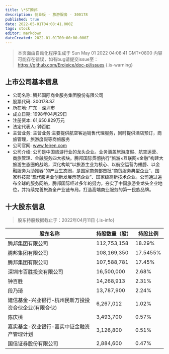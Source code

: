 ```yaml
---
title: \*ST腾邦
description: 创业板 - 旅游服务 - 300178
published: true
date: 2022-05-01T04:08:41.000Z
tags: stock
editor: markdown
dateCreated: 2022-01-01T00:00:00.000Z
---
```


> 本页面由自动化程序生成于 Sun May 01 2022 04:08:41 GMT+0800
> 内容可能存在错误，如有bug请提交issue至：https://github.com/Eroleice/doc-pi/issues
{.is-warning}

## 上市公司基本信息
- 公司名称: 腾邦国际商业服务集团股份有限公司
- 股票代码: 300178.SZ
- 所在地: 广东 - 深圳市
- 成立日期: 1998年04月29日
- 注册资本: 61,650.829万元
- 法定代表人: 钟百胜
- 主营业务: 主营业务:主要提供航空客运销售代理服务，同时提供酒店预订，商旅管理，旅游度假等商旅服务
- 公司官网: www.feiren.com
- 公司介绍: 公司是中国旅游行业的龙头企业。业务涵盖旅游度假、航空运营、商旅管理、金融服务四大板块。腾邦国际贯彻执行“旅游×互联网×金融”构建大旅游生态圈的战略，深化构筑“以旅游主业为核心、以航空运营为翅膀、以金融服务为助推器”的产业生态圈，是国家商务部首批“商贸服务典型企业”、国家科技部“现代服务业创新发展示范企业”、国家级高新技术企业。公司通过遍布全球的服务网络，腾邦国际经过多年的努力，夯实了中国旅游业龙头企业地位，并持续完善旅游全产业链布局，打造高端商业服务的第一民族品牌。


## 十大股东信息
> 股东持股数据截止于：2022年04月11日
{.is-info}

| 股东名称 | 持股数量（股） | 持股比例 |
| --- | --- | --- |
| 腾邦集团有限公司 | 112,753,158 | 18.29% |
| 腾邦集团有限公司 | 108,169,350 | 17.5455% |
| 腾邦集团有限公司 | 107,588,781 | 17.45% |
| 深圳市百胜投资有限公司 | 16,500,000 | 2.68% |
| 钟百胜 | 14,268,913 | 2.31% |
| 段乃琦 | 13,787,900 | 2.24% |
| 建信基金-兴业银行-杭州民新万投投资合伙企业(有限合伙) | 6,267,012 | 1.02% |
| 陈庆桃 | 3,493,700 | 0.57% |
| 嘉实基金-农业银行-嘉实中证金融资产管理计划 | 3,126,800 | 0.51% |
| 国信证券股份有限公司 | 2,884,600 | 0.47% |




